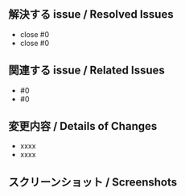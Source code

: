 <!-- Issue 番号がない PR は受け付けません。 -->
<!-- I would not accept PRs without the Issue ID. -->

## 解決する issue / Resolved Issues

- close #0
- close #0

## 関連する issue / Related Issues

- #0
- #0

## 変更内容 / Details of Changes

<!-- 変更を端的に箇条書きで -->
<!-- List down your changes concisely -->

- xxxx
- xxxx

## スクリーンショット / Screenshots

<!-- スタイルなどの変更の場合はスクリーンショットがあるとレビューしやすいです -->
<!-- Changes in styles would be easier to review with screenshots! -->

